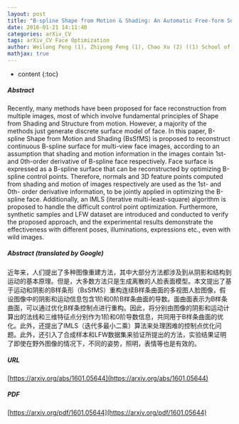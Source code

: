 ```yaml
---
layout: post
title: "B-spline Shape from Motion & Shading: An Automatic Free-form Surface Modeling for Face Reconstruction"
date: 2016-01-21 14:11:40
categories: arXiv_CV
tags: arXiv_CV Face Optimization
author: Weilong Peng (1), Zhiyong Feng (1), Chao Xu (2) ((1) School of Computer Science, Tianjin University (2) School of Software, Tianjin University)
mathjax: true
---
```


* content
{:toc}

##### Abstract
Recently, many methods have been proposed for face reconstruction from multiple images, most of which involve fundamental principles of Shape from Shading and Structure from motion. However, a majority of the methods just generate discrete surface model of face. In this paper, B-spline Shape from Motion and Shading (BsSfMS) is proposed to reconstruct continuous B-spline surface for multi-view face images, according to an assumption that shading and motion information in the images contain 1st- and 0th-order derivative of B-spline face respectively. Face surface is expressed as a B-spline surface that can be reconstructed by optimizing B-spline control points. Therefore, normals and 3D feature points computed from shading and motion of images respectively are used as the 1st- and 0th- order derivative information, to be jointly applied in optimizing the B-spline face. Additionally, an IMLS (iterative multi-least-square) algorithm is proposed to handle the difficult control point optimization. Furthermore, synthetic samples and LFW dataset are introduced and conducted to verify the proposed approach, and the experimental results demonstrate the effectiveness with different poses, illuminations, expressions etc., even with wild images.

##### Abstract (translated by Google)
近年来，人们提出了多种图像重建方法，其中大部分方法都涉及到从阴影和结构到运动的基本原理。但是，大多数方法只是生成离散的人脸表面模型。本文提出了基于运动和阴影的B样条形（BsSfMS）重构连续B样条曲面的多视图人脸图像，假设图像中的阴影和运动信息包含1阶和0阶B样条曲面的导数。面曲面表示为B样条曲面，可以通过优化B样条控制点进行重构。因此，将分别由图像的阴影和运动计算出的法线和三维特征点分别作为1阶和0阶导数信息，共同用于B样条曲面的优化。此外，还提出了IMLS（迭代多最小二乘）算法来处理困难的控制点优化问题。此外，还引入了合成样本和LFW数据集来验证所提出的方法，实验结果证明了即使在野外图像的情况下，不同的姿势，照明，表情等也是有效的。

##### URL
[https://arxiv.org/abs/1601.05644](https://arxiv.org/abs/1601.05644)

##### PDF
[https://arxiv.org/pdf/1601.05644](https://arxiv.org/pdf/1601.05644)

